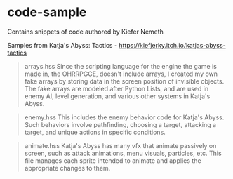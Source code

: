 # code-sample
Contains snippets of code authored by Kiefer Nemeth

Samples from Katja's Abyss: Tactics - https://kiefjerky.itch.io/katjas-abyss-tactics
> arrays.hss 
> Since the scripting language for the engine the game is made in, the OHRRPGCE, doesn't include arrays, I created my own fake arrays by storing data in the screen position of invisible objects. The fake arrays are modeled after Python Lists, and are used in enemy AI, level generation, and various other systems in Katja's Abyss. 

> enemy.hss
> This includes the enemy behavior code for Katja's Abyss. Such behaviors involve pathfinding, choosing a target, attacking a target, and unique actions in specific conditions.

> animate.hss
> Katja's Abyss has many vfx that animate passively on screen, such as attack animations, menu visuals, particles, etc. This file manages each sprite intended to animate and applies the appropriate changes to them. 
